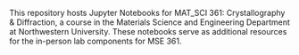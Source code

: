 This repository hosts Jupyter Notebooks for MAT_SCI 361: Crystallography & Diffraction, a course in the Materials Science and Engineering Department at Northwestern University. These notebooks serve as additional resources for the in-person lab components for MSE 361.
